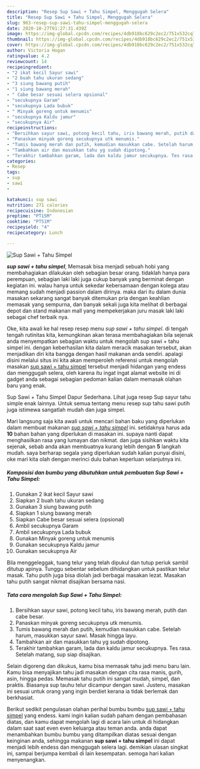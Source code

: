 ```yaml
---
description: "Resep Sup Sawi + Tahu Simpel, Menggugah Selera"
title: "Resep Sup Sawi + Tahu Simpel, Menggugah Selera"
slug: 963-resep-sup-sawi-tahu-simpel-menggugah-selera
date: 2020-10-27T01:27:31.439Z
image: https://img-global.cpcdn.com/recipes/4db918bc629c2ec2/751x532cq70/sup-sawi-tahu-simpel-foto-resep-utama.jpg
thumbnail: https://img-global.cpcdn.com/recipes/4db918bc629c2ec2/751x532cq70/sup-sawi-tahu-simpel-foto-resep-utama.jpg
cover: https://img-global.cpcdn.com/recipes/4db918bc629c2ec2/751x532cq70/sup-sawi-tahu-simpel-foto-resep-utama.jpg
author: Victoria Hogan
ratingvalue: 4.2
reviewcount: 14
recipeingredient:
- "2 ikat kecil Sayur sawi"
- "2 buah tahu ukuran sedang"
- "3 siung bawang putih"
- "1 siung bawang merah"
- " Cabe besar sesuai selera opsional"
- "secukupnya Garam"
- "secukupnya Lada bubuk"
- " Minyak goreng untuk menumis"
- "secukupnya Kaldu jamur"
- "secukupnya Air"
recipeinstructions:
- "Bersihkan sayur sawi, potong kecil tahu, iris bawang merah, putih dan cabe besar."
- "Panaskan minyak goreng secukupnya utk menumis."
- "Tumis bawang merah dan putih, kemudian masukkan cabe. Setelah harum, masukkan sayur sawi. Masak hingga layu."
- "Tambahkan air dan masukkan tahu yg sudah dipotong."
- "Terakhir tambahkan garam, lada dan kaldu jamur secukupnya. Tes rasa. Setelah matang, sup siap disajikan."
categories:
- Resep
tags:
- sup
- sawi
- 

katakunci: sup sawi  
nutrition: 271 calories
recipecuisine: Indonesian
preptime: "PT15M"
cooktime: "PT51M"
recipeyield: "4"
recipecategory: Lunch

---
```



![Sup Sawi + Tahu Simpel](https://img-global.cpcdn.com/recipes/4db918bc629c2ec2/751x532cq70/sup-sawi-tahu-simpel-foto-resep-utama.jpg)

<b><i>sup sawi + tahu simpel</i></b>, Memasak bisa menjadi sebuah hobi yang membahagiakan dilakukan oleh sebagian besar orang. tidaklah hanya para perempuan, sebagian laki laki juga cukup banyak yang berminat dengan kegiatan ini. walau hanya untuk sekedar kebersamaan dengan kolega atau memang sudah menjadi passion dalam dirinya. maka dari itu dalam dunia masakan sekarang sangat banyak ditemukan pria dengan keahlian memasak yang sempurna, dan banyak sekali juga kita melihat di berbagai depot dan stand makanan mall yang mempekerjakan juru masak laki laki sebagai chef terbaik nya.

Oke, kita awali ke hal resep resep menu <i>sup sawi + tahu simpel</i>. di tengah tengah rutinitas kita, kemungkinan akan terasa membahagiakan bila sejenak anda menyempatkan sebagian waktu untuk mengolah sup sawi + tahu simpel ini. dengan keberhasilan kita dalam meracik masakan tersebut, akan menjadikan diri kita bangga dengan hasil makanan anda sendiri. apalagi disini melalui situs ini kita akan memperoleh referensi untuk mengolah masakan <u>sup sawi + tahu simpel</u> tersebut menjadi hidangan yang endess dan menggugah selera, oleh karena itu ingat ingat alamat website ini di gadget anda sebagai sebagian pedoman kalian dalam memasak olahan baru yang enak.

Sup Sawi + Tahu Simpel Dapur Sederhana. Lihat juga resep Sup sayur tahu simple enak lainnya. Untuk semua tentang menu resep sup tahu sawi putih juga istimewa sangatlah mudah dan juga simpel.


Mari langsung saja kita awali untuk mencari bahan baku yang diperlukan dalam membuat makanan <u><i>sup sawi + tahu simpel</i></u> ini. setidaknya harus ada <b>10</b> bahan bahan yang diperlukan di masakan ini. supaya nanti dapat menghasilkan rasa yang lumayan dan nikmat. dan juga sisihkan waktu kita sejenak, sebab anda akan membuatnya kurang lebih dengan <b>5</b> langkah mudah. saya berharap segala yang diperlukan sudah kalian punyai disini, oke mari kita olah dengan merinci dulu bahan keperluan selanjutnya ini.

<!--inarticleads1-->

##### Komposisi dan bumbu yang dibutuhkan untuk pembuatan Sup Sawi + Tahu Simpel:

1. Gunakan 2 ikat kecil Sayur sawi
1. Siapkan 2 buah tahu ukuran sedang
1. Gunakan 3 siung bawang putih
1. Siapkan 1 siung bawang merah
1. Siapkan  Cabe besar sesuai selera (opsional)
1. Ambil secukupnya Garam
1. Ambil secukupnya Lada bubuk
1. Gunakan  Minyak goreng untuk menumis
1. Gunakan secukupnya Kaldu jamur
1. Gunakan secukupnya Air


Bila menggeleggak, tuang telur yang telah dipukul dan tutup periuk sambil ditutup apinya. Tunggu sebentar sebelum dihidangkan untuk pastikan telur masak. Tahu putih juga bisa diolah jadi berbagai masakan lezat. Masakan tahu putih sangat nikmat disajikan bersama nasi. 

<!--inarticleads2-->

##### Tata cara mengolah Sup Sawi + Tahu Simpel:

1. Bersihkan sayur sawi, potong kecil tahu, iris bawang merah, putih dan cabe besar.
1. Panaskan minyak goreng secukupnya utk menumis.
1. Tumis bawang merah dan putih, kemudian masukkan cabe. Setelah harum, masukkan sayur sawi. Masak hingga layu.
1. Tambahkan air dan masukkan tahu yg sudah dipotong.
1. Terakhir tambahkan garam, lada dan kaldu jamur secukupnya. Tes rasa. Setelah matang, sup siap disajikan.


Selain digoreng dan dikukus, kamu bisa memasak tahu jadi menu baru lain. Kamu bisa menyajikan tahu jadi masakan dengan cita rasa manis, gurih, asin, hingga pedas. Memasak tahu putih ini sangat mudah, simpel, dan praktis. Biasanya sup tauhu telur dicampur dengan sawi. Justeru, masakan ini sesuai untuk orang yang ingin berdiet kerana ia tidak berlemak dan berkhasiat. 

Berikut sedikit pengulasan olahan perihal bumbu bumbu <u>sup sawi + tahu simpel</u> yang endess. kami ingin kalian sudah paham dengan pembahasan diatas, dan kamu dapat mengolah lagi di acara lain untuk di hidangkan dalam saat saat even even keluarga atau teman anda. anda dapat menambahkan bumbu bumbu yang ditampilkan diatas sesuai dengan keinginan anda, sehingga makanan <b>sup sawi + tahu simpel</b> ini dapat menjadi lebih endess dan menggugah selera lagi. demikian ulasan singkat ini, sampai berjumpa kembali di lain kesempatan. semoga hari kalian menyenangkan.
